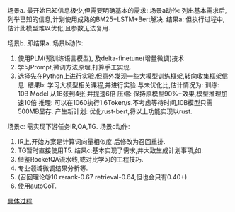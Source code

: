 场景a. 最开始已知信息极少,但需要明确基本的需求:
场景a动作: 列出基本需求后,列举已知的信息,计划使用成熟的BM25+LSTM+Bert解决.
结果a: 但执行过程中,估计此模型难以优化,且参数无法复用.

场景b. 即结果a.
场景b动作:

1. 使用PLM(预训练语言模型), 及delta-finetune(增量微调)技术
2. 学习Prompt,微调方法原理,打算手工实现.
3. 选择先在Python上进行实验.但意外发现一些大模型训练框架,转向收集框架信息.
结果b: 学习大模型相关课程,并进行实验.与未优化比,估计情况为:
训练: 10B Model 从16张到4张,并提速6倍
压缩: 保持原模型90%+效果,模型推理加速10倍
推理: 可以在1060执行1.6Token/s.不考虑等待时间,10B模型只需500MB显存.
产生新计划: 优化rust-bert,将以上功能实现以rust.

场景c: 需实现下游任务IR,QA,TG.
场景c动作:

1. IR上,开始方案是计算词向量相似度.后修改为召回重排.
2. TG暂时直接使用T5.
结果c:基本实现了需求,并大致生成计划事项,如:
1. 借鉴RocketQA流水线,或对比学习的工程技巧.
2. 专业领域微调结果分析等.
3. (召回理论@10 rerank-0.67 retrieval-0.64,但也会只有0.40+)
4. 使用autoCoT.

[具体过程](./train_detail.md)